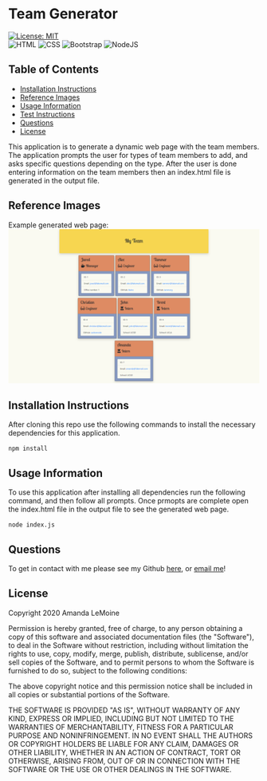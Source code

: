 # Team Generator
[![License: MIT](https://img.shields.io/badge/License-MIT-blue.svg)](https://opensource.org/licenses/MIT)<br/>
![HTML](https://img.shields.io/badge/html5%20-%23E34F26.svg?&style=for-the-badge&logo=html5&logoColor=white)
![CSS](https://img.shields.io/badge/css3%20-%231572B6.svg?&style=for-the-badge&logo=css3&logoColor=white)
![Bootstrap](https://img.shields.io/badge/bootstrap%20-%23563D7C.svg?&style=for-the-badge&logo=bootstrap&logoColor=white)
![NodeJS](https://img.shields.io/badge/node.js%20-%2343853D.svg?&style=for-the-badge&logo=node.js&logoColor=white)

## Table of Contents
* [Installation Instructions](#installation-instructions)
* [Reference Images](#reference-images)
* [Usage Information](#usage-information)
* [Test Instructions](#test-instructions)
* [Questions](#questions)
* [License](#license)


This application is to generate a dynamic web page with the team members. The application prompts the user for types of team members to add, and asks specific questions depending on the type. After the user is done entering information on the team members then an index.html file is generated in the output file.

## Reference Images
Example generated web page:
![Example Page](ExampleTeamPage.png)

## Installation Instructions
After cloning this repo use the following commands to install the necessary dependencies for this application.
```
npm install
```

## Usage Information
To use this application after installing all dependencies run the following command, and then follow all prompts. Once prmopts are complete open the index.html file in the output file to see the generated web page.
```
node index.js
```

## Questions
To get in contact with me please see my Github [here](https.github.com/undefined), or [email me](mailto:undefined)!

## License
Copyright 2020 Amanda LeMoine

Permission is hereby granted, free of charge, to any person obtaining a copy of this software and associated documentation files (the "Software"), to deal in the Software without restriction, including without limitation the rights to use, copy, modify, merge, publish, distribute, sublicense, and/or sell copies of the Software, and to permit persons to whom the Software is furnished to do so, subject to the following conditions:

The above copyright notice and this permission notice shall be included in all copies or substantial portions of the Software.

THE SOFTWARE IS PROVIDED "AS IS", WITHOUT WARRANTY OF ANY KIND, EXPRESS OR IMPLIED, INCLUDING BUT NOT LIMITED TO THE WARRANTIES OF MERCHANTABILITY, FITNESS FOR A PARTICULAR PURPOSE AND NONINFRINGEMENT. IN NO EVENT SHALL THE AUTHORS OR COPYRIGHT HOLDERS BE LIABLE FOR ANY CLAIM, DAMAGES OR OTHER LIABILITY, WHETHER IN AN ACTION OF CONTRACT, TORT OR OTHERWISE, ARISING FROM, OUT OF OR IN CONNECTION WITH THE SOFTWARE OR THE USE OR OTHER DEALINGS IN THE SOFTWARE.